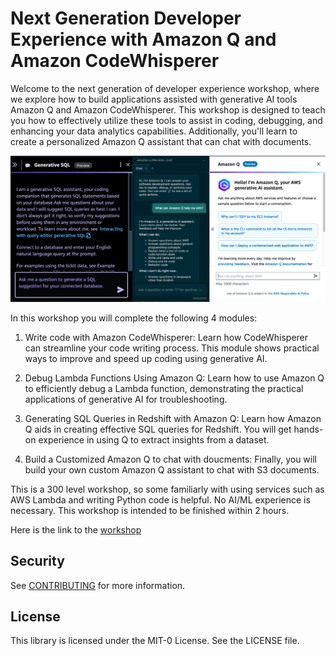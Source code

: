 # Next Generation Developer Experience with Amazon Q and Amazon CodeWhisperer

Welcome to the next generation of developer experience workshop, where we explore how to build applications assisted with generative AI tools Amazon Q and Amazon CodeWhisperer. This workshop is designed to teach you how to effectively utilize these tools to assist in coding, debugging, and enhancing your data analytics capabilities. Additionally, you'll learn to create a personalized Amazon Q assistant that can chat with documents.

![Amazon Q](./q_mashup2.png)

In this workshop you will complete the following 4 modules:

1. Write code with Amazon CodeWhisperer: Learn how CodeWhisperer can streamline your code writing process. This module shows practical ways to improve and speed up coding using generative AI.

2. Debug Lambda Functions Using Amazon Q: Learn how to use Amazon Q to efficiently debug a Lambda function, demonstrating the practical applications of generative AI for troubleshooting.

3. Generating SQL Queries in Redshift with Amazon Q: Learn how Amazon Q aids in creating effective SQL queries for Redshift. You will get hands-on experience in using Q to extract insights from a dataset.

4. Build a Customized Amazon Q to chat with doucments: Finally, you will build your own custom Amazon Q assistant to chat with S3 documents.

This is a 300 level workshop, so some familiarly with using services such as AWS Lambda and writing Python code is helpful. No AI/ML experience is necessary. This workshop is intended to be finished within 2 hours.

Here is the link to the [workshop](TODO)


## Security

See [CONTRIBUTING](CONTRIBUTING.md#security-issue-notifications) for more information.

## License

This library is licensed under the MIT-0 License. See the LICENSE file.

